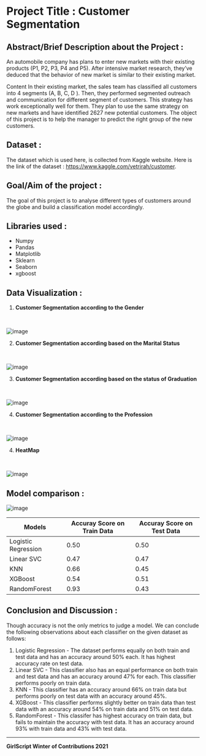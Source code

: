 # Project Title : Customer Segmentation

## Abstract/Brief Description about the Project :
An automobile company has plans to enter new markets with their existing products (P1, P2, P3, P4 and P5). After intensive market research, they’ve deduced that the behavior of new market is similar to their existing market.

Content In their existing market, the sales team has classified all customers into 4 segments (A, B, C, D ). Then, they performed segmented outreach and communication for different segment of customers. This strategy has work exceptionally well for them. They plan to use the same strategy on new markets and have identified 2627 new potential customers. The object of this project is to help the manager to predict the right group of the new customers.

## Dataset :
The dataset which is used here, is collected from Kaggle website. Here is the link of the dataset : https://www.kaggle.com/vetrirah/customer.

## Goal/Aim of the project :
The goal of this project is to analyse different types of customers around the globe and build a classification model accordingly.

## Libraries used :
- Numpy
- Pandas
- Matplotlib
- Sklearn
- Seaborn
- xgboost

## Data Visualization :
1. **Customer Segmentation according to the Gender**
<br />

![image](https://user-images.githubusercontent.com/59737567/141855826-c99d8009-2c4a-4fff-b862-edd2ede63b88.png)

2. **Customer Segmentation according based on the Marital Status**
<br />

![image](https://user-images.githubusercontent.com/59737567/141856183-6a4c4597-1aa8-4bed-b335-67d1063f814e.png)

3. **Customer Segmentation according based on the status of Graduation**
<br />

![image](https://user-images.githubusercontent.com/59737567/141856244-f190a19c-a2d6-4e03-a15d-396692309c4e.png)

4. **Customer Segmentation according to the Profession**
<br />

![image](https://user-images.githubusercontent.com/59737567/141856353-a55ebbe2-f19e-48a1-b905-17eac1aeceaf.png)

4. **HeatMap**
<br />

![image](https://user-images.githubusercontent.com/59737567/141856680-fd828a0d-44c0-4285-8bc1-06656e4b79b4.png)

## Model comparison :

![image](https://user-images.githubusercontent.com/59737567/141858316-f9d68990-adf4-4bf7-bc40-e743e1775d81.png)


|Models|Accuray Score on Train Data|Accuray Score on Test Data|
|-|-|-|
|Logistic Regression|0.50|0.50|
|Linear SVC|0.47|0.47|
|KNN|0.66|0.45|
|XGBoost|0.54|0.51|
|RandomForest|0.93|0.43|

## Conclusion and Discussion :
Though accuracy is not the only metrics to judge a model. We can conclude the following observations about each classifier on the given dataset as follows:

1. Logistic Regression - The dataset performs equally on both train and test data and has an accuracy around 50% each. It has highest accuracy rate on test data.
2. Linear SVC - This classifier also has an equal performance on both train and test data and has an accuracy around 47% for each. This classifier performs poorly on train data.
3. KNN - This classifier has an accuracy around 66% on train data but performs poorly on test data with an accuracy around 45%.
4. XGBoost - This classifier performs slightly better on train data than test data with an accuracy around 54% on train data and 51%  on test data.
5. RandomForest - This classifer has highest accuracy on train data, but fails to maintain the accuracy with test data. It has an accuracy around 93% with train data and 43% with test data.


**********************************************************************
**GirlScript Winter of Contributions 2021**
